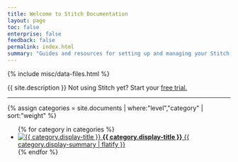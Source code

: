 ```yaml
---
title: Welcome to Stitch Documentation
layout: page
toc: false
enterprise: false
feedback: false
permalink: index.html
summary: "Guides and resources for setting up and managing your Stitch data pipeline."
---
```


{% include misc/data-files.html %}

<p class="intro">{{ site.description }} Not using Stitch yet? Start your <a href="https://www.stitchdata.com/signup/">free trial.</a></p>
<hr />

{% assign categories = site.documents | where:"level","category" | sort:"weight" %}

<ul class="tiles two-columns link-tiles">
{% for category in categories %}
	<li>
		<a href="{{ site.baseurl | append: category.url }}">
			<img src="{{ site.baseurl }}/images/icons/{{ category.icon }}.svg" style="max-height: 60px;" alt="{{ category.display-title }}">
			<strong>{{ category.display-title }}</strong>
			{{ category.display-summary | flatify }}
		</a>
	</li>
{% endfor %} 
</ul>
